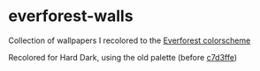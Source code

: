 # everforest-walls

Collection of wallpapers I recolored to the [Everforest colorscheme](https://github.com/sainnhe/everforest)

Recolored for Hard Dark, using the old palette (before [c7d3ffe](https://github.com/sainnhe/everforest/commit/c7d3ffec0a4725c5154c824f0d036fa26a40232a))

